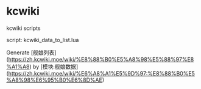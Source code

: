 # kcwiki
kcwiki scripts

script: kcwiki_data_to_list.lua

Generate [舰娘列表] (https://zh.kcwiki.moe/wiki/%E8%88%B0%E5%A8%98%E5%88%97%E8%A1%A8) by [模块:舰娘数据] (https://zh.kcwiki.moe/wiki/%E6%A8%A1%E5%9D%97:%E8%88%B0%E5%A8%98%E6%95%B0%E6%8D%AE)
